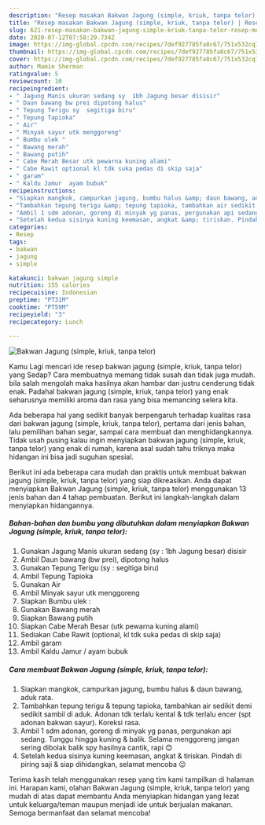 ```yaml
---
description: "Resep masakan Bakwan Jagung (simple, kriuk, tanpa telor) | Resep Membuat Bakwan Jagung (simple, kriuk, tanpa telor) Yang Mudah Dan Praktis"
title: "Resep masakan Bakwan Jagung (simple, kriuk, tanpa telor) | Resep Membuat Bakwan Jagung (simple, kriuk, tanpa telor) Yang Mudah Dan Praktis"
slug: 621-resep-masakan-bakwan-jagung-simple-kriuk-tanpa-telor-resep-membuat-bakwan-jagung-simple-kriuk-tanpa-telor-yang-mudah-dan-praktis
date: 2020-07-12T07:58:29.734Z
image: https://img-global.cpcdn.com/recipes/7def927785fa8c67/751x532cq70/bakwan-jagung-simple-kriuk-tanpa-telor-foto-resep-utama.jpg
thumbnail: https://img-global.cpcdn.com/recipes/7def927785fa8c67/751x532cq70/bakwan-jagung-simple-kriuk-tanpa-telor-foto-resep-utama.jpg
cover: https://img-global.cpcdn.com/recipes/7def927785fa8c67/751x532cq70/bakwan-jagung-simple-kriuk-tanpa-telor-foto-resep-utama.jpg
author: Mamie Sherman
ratingvalue: 5
reviewcount: 10
recipeingredient:
- " Jagung Manis ukuran sedang sy  1bh Jagung besar disisir"
- " Daun bawang bw prei dipotong halus"
- " Tepung Terigu sy  segitiga biru"
- " Tepung Tapioka"
- " Air"
- " Minyak sayur utk menggoreng"
- " Bumbu ulek "
- " Bawang merah"
- " Bawang putih"
- " Cabe Merah Besar utk pewarna kuning alami"
- " Cabe Rawit optional kl tdk suka pedas di skip saja"
- " garam"
- " Kaldu Jamur  ayam bubuk"
recipeinstructions:
- "Siapkan mangkok, campurkan jagung, bumbu halus &amp; daun bawang, aduk rata."
- "Tambahkan tepung terigu &amp; tepung tapioka, tambahkan air sedikit demi sedikit sambil di aduk. Adonan tdk terlalu kental &amp; tdk terlalu encer (spt adonan bakwan sayur). Koreksi rasa."
- "Ambil 1 sdm adonan, goreng di minyak yg panas, pergunakan api sedang. Tunggu hingga kuning &amp; balik. Selama menggoreng jangan sering dibolak balik spy hasilnya cantik, rapi 😊"
- "Setelah kedua sisinya kuning keemasan, angkat &amp; tiriskan. Pindah di piring saji &amp; siap dihidangkan, selamat mencoba 😉"
categories:
- Resep
tags:
- bakwan
- jagung
- simple

katakunci: bakwan jagung simple 
nutrition: 155 calories
recipecuisine: Indonesian
preptime: "PT31M"
cooktime: "PT59M"
recipeyield: "3"
recipecategory: Lunch

---
```



![Bakwan Jagung (simple, kriuk, tanpa telor)](https://img-global.cpcdn.com/recipes/7def927785fa8c67/751x532cq70/bakwan-jagung-simple-kriuk-tanpa-telor-foto-resep-utama.jpg)

Kamu Lagi mencari ide resep bakwan jagung (simple, kriuk, tanpa telor) yang Sedap? Cara membuatnya memang tidak susah dan tidak juga mudah. bila salah mengolah maka hasilnya akan hambar dan justru cenderung tidak enak. Padahal bakwan jagung (simple, kriuk, tanpa telor) yang enak seharusnya memiliki aroma dan rasa yang bisa memancing selera kita.

Ada beberapa hal yang sedikit banyak berpengaruh terhadap kualitas rasa dari bakwan jagung (simple, kriuk, tanpa telor), pertama dari jenis bahan, lalu pemilihan bahan segar, sampai cara membuat dan menghidangkannya. Tidak usah pusing kalau ingin menyiapkan bakwan jagung (simple, kriuk, tanpa telor) yang enak di rumah, karena asal sudah tahu triknya maka hidangan ini bisa jadi suguhan spesial.




Berikut ini ada beberapa cara mudah dan praktis untuk membuat bakwan jagung (simple, kriuk, tanpa telor) yang siap dikreasikan. Anda dapat menyiapkan Bakwan Jagung (simple, kriuk, tanpa telor) menggunakan 13 jenis bahan dan 4 tahap pembuatan. Berikut ini langkah-langkah dalam menyiapkan hidangannya.

<!--inarticleads1-->

##### Bahan-bahan dan bumbu yang dibutuhkan dalam menyiapkan Bakwan Jagung (simple, kriuk, tanpa telor):

1. Gunakan  Jagung Manis ukuran sedang (sy : 1bh Jagung besar) disisir
1. Ambil  Daun bawang (bw prei), dipotong halus
1. Gunakan  Tepung Terigu (sy : segitiga biru)
1. Ambil  Tepung Tapioka
1. Gunakan  Air
1. Ambil  Minyak sayur utk menggoreng
1. Siapkan  Bumbu ulek :
1. Gunakan  Bawang merah
1. Siapkan  Bawang putih
1. Siapkan  Cabe Merah Besar (utk pewarna kuning alami)
1. Sediakan  Cabe Rawit (optional, kl tdk suka pedas di skip saja)
1. Ambil  garam
1. Ambil  Kaldu Jamur / ayam bubuk




<!--inarticleads2-->

##### Cara membuat Bakwan Jagung (simple, kriuk, tanpa telor):

1. Siapkan mangkok, campurkan jagung, bumbu halus &amp; daun bawang, aduk rata.
1. Tambahkan tepung terigu &amp; tepung tapioka, tambahkan air sedikit demi sedikit sambil di aduk. Adonan tdk terlalu kental &amp; tdk terlalu encer (spt adonan bakwan sayur). Koreksi rasa.
1. Ambil 1 sdm adonan, goreng di minyak yg panas, pergunakan api sedang. Tunggu hingga kuning &amp; balik. Selama menggoreng jangan sering dibolak balik spy hasilnya cantik, rapi 😊
1. Setelah kedua sisinya kuning keemasan, angkat &amp; tiriskan. Pindah di piring saji &amp; siap dihidangkan, selamat mencoba 😉




Terima kasih telah menggunakan resep yang tim kami tampilkan di halaman ini. Harapan kami, olahan Bakwan Jagung (simple, kriuk, tanpa telor) yang mudah di atas dapat membantu Anda menyiapkan hidangan yang lezat untuk keluarga/teman maupun menjadi ide untuk berjualan makanan. Semoga bermanfaat dan selamat mencoba!
